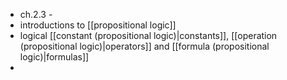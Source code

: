 - ch.2.3 - 
- introductions to [[propositional logic]]
- logical [[constant (propositional logic)|constants]], [[operation (propositional logic)|operators]] and [[formula (propositional logic)|formulas]]
- 
